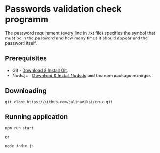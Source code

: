 # Passwords validation check programm

The password requirement (every line in .txt file) specifies the symbol that must be in the password and how many times it should appear and the password itself.

## Prerequisites

- Git - [Download & Install Git](https://git-scm.com/downloads).
- Node.js - [Download & Install Node.js](https://nodejs.org/en/download/) and the npm package manager.

## Downloading

```
git clone https://github.com/galinavikst/crux.git
```

## Running application

```
npm run start
```

or 

```
node index.js
```
